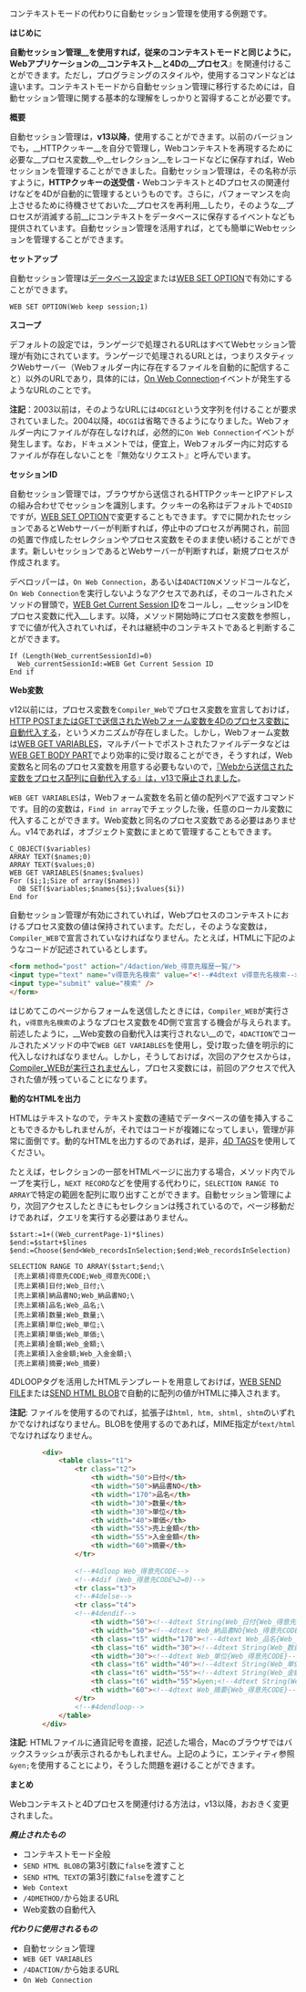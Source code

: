 コンテキストモードの代わりに自動セッション管理を使用する例題です。

__はじめに__

__自動セッション管理__を使用すれば，従来のコンテキストモードと同じように，Webアプリケーションの__コンテキスト__と4Dの__プロセス__』を関連付けることができます。ただし，プログラミングのスタイルや，使用するコマンドなどは違います。コンテキストモードから自動セッション管理に移行するためには，自動セッション管理に関する基本的な理解をしっかりと習得することが必要です。

__概要__

自動セッション管理は，__v13以降__，使用することができます。以前のバージョンでも，__HTTPクッキー__を自分で管理し，Webコンテキストを再現するために必要な__プロセス変数__や__セレクション__をレコードなどに保存すれば，Webセッションを管理することができました。自動セッション管理は，その名称が示すように，__HTTPクッキーの送受信__・Webコンテキストと4Dプロセスの関連付けなどを4Dが自動的に管理するというものです。さらに，パフォーマンスを向上させるために待機させておいた__プロセスを再利用__したり，そのような__プロセスが消滅する前__にコンテキストをデータベースに保存するイベントなども提供されています。自動セッション管理を活用すれば，とても簡単にWebセッションを管理することができます。

__セットアップ__

自動セッション管理は[データベース設定](http://doc.4d.com/4Dv13/4D/13.5/Web-Sessions-Management.300-1457382.ja.html)または[WEB SET OPTION](http://doc.4d.com/4Dv13/4D/13.5/WEB-SET-OPTION.301-1457388.ja.html)で有効にすることができます。

```
WEB SET OPTION(Web keep session;1)
```

__スコープ__

デフォルトの設定では，ランゲージで処理されるURLはすべてWebセッション管理が有効にされています。ランゲージで処理されるURLとは，つまりスタティックWebサーバー（Webフォルダー内に存在するファイルを自動的に配信すること）以外のURLであり，具体的には，[On Web Connection](http://doc.4d.com/4Dv13/4D/13.5/On-Web-Connection-Database-Method.300-1457408.ja.html)イベントが発生するようなURLのことです。

__注記__：2003以前は，そのようなURLには``4DCGI``という文字列を付けることが要求されていました。2004以降，``4DCGI``は省略できるようになりました。Webフォルダー内にファイルが存在しなければ，必然的に``On Web Connection``イベントが発生します。なお，ドキュメントでは，便宜上，Webフォルダー内に対応するファイルが存在しないことを『無効なリクエスト』と呼んでいます。

__セッションID__

自動セッション管理では，ブラウザから送信されるHTTPクッキーとIPアドレスの組み合わせでセッションを識別します。クッキーの名称はデフォルトで``4DSID``ですが，[WEB SET OPTION](http://doc.4d.com/4Dv13/4D/13.5/WEB-SET-OPTION.301-1457388.ja.html)で変更することもできます。すでに開かれたセッションであるとWebサーバーが判断すれば，停止中のプロセスが再開され，前回の処置で作成したセレクションやプロセス変数をそのまま使い続けることができます。新しいセッションであるとWebサーバーが判断すれば，新規プロセスが作成されます。

デベロッパーは，``On Web Connection``，あるいは``4DACTION``メソッドコールなど，``On Web Connection``を実行しないようなアクセスであれば，そのコールされたメソッドの冒頭で，[WEB Get Current Session ID](http://doc.4d.com/4Dv13/4D/13.5/WEB-Get-Current-Session-ID.301-1457386.ja.html)をコールし，__セッションIDをプロセス変数に代入__します。以降，メソッド開始時にプロセス変数を参照し，すでに値が代入されていれば，それは継続中のコンテキストであると判断することができます。

```
If (Length(Web_currentSessionId)=0)
  Web_currentSessionId:=WEB Get Current Session ID
End if 
```

__Web変数__

v12以前には，プロセス変数を``Compiler_Web``でプロセス変数を宣言しておけば，[HTTP POSTまたはGETで送信されたWebフォーム変数を4Dのプロセス変数に自動代入する](http://doc.4d.com/4Dv13/4D/13.5/Binding-4D-objects-with-HTML-objects.300-1457417.ja.html)，というメカニズムが存在しました。しかし，Webフォーム変数は[WEB GET VARIABLES](http://doc.4d.com/4Dv13/4D/13.5/WEB-GET-VARIABLES.301-1457406.ja.html)，マルチパートでポストされたファイルデータなどは[WEB GET BODY PART](http://doc.4d.com/4Dv13/4D/13.5/WEB-GET-BODY-PART.301-1457383.ja.html)でより効率的に受け取ることができ，そうすれば，Web変数名と同名のプロセス変数を用意する必要もないので，[『Webから送信された変数をプロセス配列に自動代入する』は，v13で廃止されました](http://doc.4d.com/4Dv13/4D/13.4/Compatibility-page.300-1226529.ja.html)。

``WEB GET VARIABLES``は，Webフォーム変数を名前と値の配列ペアで返すコマンドです。目的の変数は，``Find in array``でチェックした後，任意のローカル変数に代入することができます。Web変数と同名のプロセス変数である必要はありません。v14であれば，オブジェクト変数にまとめて管理することもできます。

```
C_OBJECT($variables)
ARRAY TEXT($names;0)
ARRAY TEXT($values;0)
WEB GET VARIABLES($names;$values)
For ($i;1;Size of array($names))
  OB SET($variables;$names{$i};$values{$i})
End for 
```

自動セッション管理が有効にされていれば，Webプロセスのコンテキストにおけるプロセス変数の値は保持されています。ただし，そのような変数は，``Compiler_WEB``で宣言されていなければなりません。たとえば，HTMLに下記のようなコードが記述されているとします。


```html
<form method="post" action="/4daction/Web_得意先履歴一覧/">
<input type="text" name="v得意先名検索" value="<!--#4dtext v得意先名検索-->" />
<input type="submit" value="検索" />
</form>
```

はじめてこのページからフォームを送信したときには，``Compiler_WEB``が実行され，``v得意先名検索``のようなプロセス変数を4D側で宣言する機会が与えられます。前述したように，__Web変数の自動代入は実行されない__ので，``4DACTION``でコールされたメソッドの中で``WEB GET VARIABLES``を使用し，受け取った値を明示的に代入しなければなりません。しかし，そうしておけば，次回のアクセスからは，[Compiler_WEBが実行されません](http://doc.4d.com/4Dv13/4D/13.5/Web-Sessions-Management.300-1457382.ja.html)し，プロセス変数には，前回のアクセスで代入された値が残っていることになります。

__動的なHTMLを出力__

HTMLはテキストなので，テキスト変数の連結でデータベースの値を挿入することもできるかもしれませんが，それではコードが複雑になってしまい，管理が非常に面倒です。動的なHTMLを出力するのであれば，是非，[4D TAGS](http://doc.4d.com/4Dv13/4D/13.5/4D-HTML-Tags.300-1457419.ja.html)を使用してください。

たとえば，セレクションの一部をHTMLページに出力する場合，メソッド内でループを実行し，``NEXT RECORD``などを使用する代わりに，``SELECTION RANGE TO ARRAY``で特定の範囲を配列に取り出すことができます。自動セッション管理により，次回アクセスしたときにもセレクションは残されているので，ページ移動だけであれば，クエリを実行する必要はありません。

```
$start:=1+((Web_currentPage-1)*$lines)
$end:=$start+$lines
$end:=Choose($end<Web_recordsInSelection;$end;Web_recordsInSelection)

SELECTION RANGE TO ARRAY($start;$end;\
 [売上累積]得意先CODE;Web_得意先CODE;\
 [売上累積]日付;Web_日付;\
 [売上累積]納品書NO;Web_納品書NO;\
 [売上累積]品名;Web_品名;\
 [売上累積]数量;Web_数量;\
 [売上累積]単位;Web_単位;\
 [売上累積]単価;Web_単価;\
 [売上累積]金額;Web_金額;\
 [売上累積]入金金額;Web_入金金額;\
 [売上累積]摘要;Web_摘要)
```

4DLOOPタグを活用したHTMLテンプレートを用意しておけば，[WEB SEND FILE](http://doc.4d.com/4Dv13/4D/13.5/WEB-SEND-FILE.301-1457395.ja.html)または[SEND HTML BLOB](http://doc.4d.com/4Dv12/4D/12.4/SEND-HTML-BLOB.301-977184.ja.html)で自動的に配列の値がHTMLに挿入されます。

__注記__: ファイルを使用するのでれば，拡張子は``html, htm, shtml, shtm``のいずれかでなければなりません。BLOBを使用するのであれば，MIME指定が``text/html``でなければなりません。

```html
        <div>
            <table class="t1">
                <tr class="t2">
                    <th width="50">日付</th>
                    <th width="50">納品書NO</th>
                    <th width="170">品名</th>
                    <th width="30">数量</th>
                    <th width="30">単位</th>
                    <th width="40">単価</th>
                    <th width="55">売上金額</th>
                    <th width="55">入金金額</th>
                    <th width="60">摘要</th>
                </tr>
                
                <!--#4dloop Web_得意先CODE-->                
                <!--#4dif (Web_得意先CODE%2=0)-->
                <tr class="t3">
                <!--#4delse-->
                <tr class="t4">
                <!--#4dendif-->                
                    <th width="50"><!--4dtext String(Web_日付{Web_得意先CODE};4)--></th>
                    <th width="50"><!--4dtext Web_納品書NO{Web_得意先CODE}--></th>
                    <th class="t5" width="170"><!--4dtext Web_品名{Web_得意先CODE}--></th>
                    <th class="t6" width="30"><!--4dtext String(Web_数量{Web_得意先CODE};"###,###,##0")--></th>
                    <th width="30"><!--4dtext Web_単位{Web_得意先CODE}--></th>
                    <th class="t6" width="40"><!--4dtext String(Web_単価{Web_得意先CODE};"###,###,##0")--></th>
                    <th class="t6" width="55"><!--4dtext String(Web_金額{Web_得意先CODE};"###,###,##0")--></th>
                    <th class="t6" width="55">&yen;<!--4dtext String(Web_入金金額{Web_得意先CODE};"###,###,##0")--></th>
                    <th width="60"><!--4dtext Web_摘要{Web_得意先CODE}--></th>
                </tr>                
                <!--#4dendloop-->
            </table>
        </div>
```
__注記__: HTMLファイルに通貨記号を直接，記述した場合，Macのブラウザではバックスラッシュが表示されるかもしれません。上記のように，エンティティ参照``&yen;``を使用することにより，そうした問題を避けることができます。

__まとめ__

Webコンテキストと4Dプロセスを関連付ける方法は，v13以降，おおきく変更されました。

___廃止されたもの___

* コンテキストモード全般
* ``SEND HTML BLOB``の第3引数に``false``を渡すこと
* ``SEND HTML TEXT``の第3引数に``false``を渡すこと
* ``Web Context``
* ``/4DMETHOD/``から始まるURL
* Web変数の自動代入

___代わりに使用されるもの___

* 自動セッション管理
* ``WEB GET VARIABLES``
* ``/4DACTION/``から始まるURL
* ``On Web Connection``
